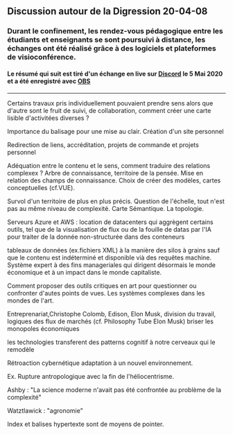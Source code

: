 ## Discussion autour de la Digression 20-04-08
### Durant le confinement, les rendez-vous pédagogique entre les étudiants et enseignants se sont poursuivi à distance, les échanges ont été réalisé grâce à des logiciels et plateformes de visioconférence.
#### Le résumé qui suit est tiré d'un échange en live sur [Discord](https://discord.com/) le 5 Mai 2020 et a été enregistré avec [OBS](https://obsproject.com/fr)

***

Certains travaux pris individuellement pouvaient prendre sens alors que d'autre sont le fruit de suivi, de collaboration, comment créer une carte lisible d'activitées diverses ?

Importance du balisage pour une mise au clair.
Création d'un site personnel

Redirection de liens, accréditation, projets de commande et projets personnel

Adéquation entre le contenu et le sens, comment traduire des relations complexex ? Arbre de connaissance, territoire de la pensée. Mise en relation des champs de connaissance. Choix de créer des modèles, cartes conceptuelles (cf.VUE).

Survol d'un territoire de plus en plus précis. Question de l'échelle, tout n'est pas au même niveau de complexité. Carte Sémantique. La topologie.

Serveurs Azure et AWS : location de datacenters qui aggrègent certains outils, tel que de la visualisation de flux ou de la fouille de datas par l'IA pour traiter de la donnée non-structurée dans des conteneurs

tableaux de données (ex.fichiers XML) à la manière des silos à grains sauf que le contenu est indéterminé et disponible vià des requêtes machine. Système expert à des fins manageriales qui dirigent désormais le monde économique et à un impact dans le monde capitaliste.

Comment proposer des outils critiques en art pour questionner ou confronter d'autes points de vues. Les systèmes complexes dans les mondes de l'art.

Entreprenariat,Christophe Colomb, Edison, Elon Musk, division du travail, logiques des flux de marchés (cf. Philosophy Tube Elon Musk) briser les monopoles économiques

les technologies transferent des patterns cognitif à notre cerveaux qui le remodèle

Rétroaction cybernétique adaptation à un nouvel environnement.

Ex. Rupture antropologique avec la fin de l'héliocentrisme.

Ashby : "La science moderne n'avait pas été confrontée au problème de la complexité"

Watztlawick : "agronomie"

Index et balises hypertexte sont de moyens de pointer.
